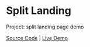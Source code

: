 # Split Landing

Project: split landing page demo

[Source Code](./README.md) | [Live Demo](https://josephgattuso.github.io/js-projects/split-landing/index)
